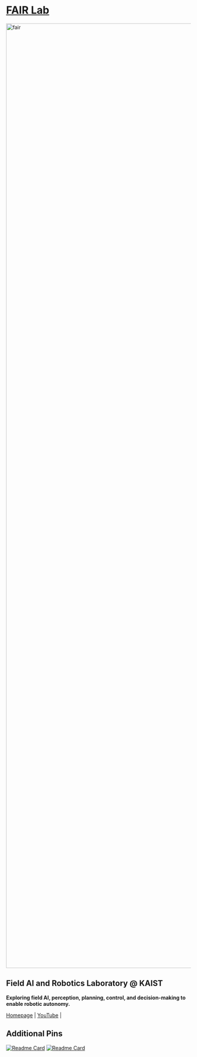 # [FAIR Lab](https://asl.unist.ac.kr/)
<img width="7114" height="2571" alt="fair" src="https://github.com/user-attachments/assets/23af1d7c-ea2f-4f81-aad3-8514bdf95324" />

## Field AI and Robotics Laboratory @ KAIST 
**Exploring field AI, perception, planning, control, and decision-making to enable robotic autonomy.**

[Homepage](https://asl.unist.ac.kr/) |
[YouTube](https://www.youtube.com/@FAIR-KAIST) |

## Additional Pins
[![Readme Card](https://github-readme-stats.vercel.app/api/pin/?username=FAIR-KAIST&repo=EKF-RIO-TC&show_owner=false)](https://github.com/FAIR-KAIST/EKF-RIO-TC)
[![Readme Card](https://github-readme-stats.vercel.app/api/pin/?username=FAIR-KAIST&repo=Doppler_Correspondence&show_owner=false)](https://github.com/FAIR-KAIST/Doppler_Correspondence)

